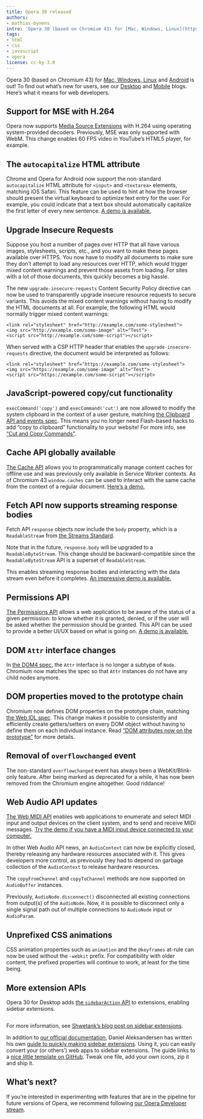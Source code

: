 ```yaml
---
title: Opera 30 released
authors:
- mathias-bynens
intro: 'Opera 30 (based on Chromium 43) for [Mac, Windows, Linux](https://www.opera.com/computer) and [Android](https://www.opera.com/mobile/operabrowser/android) is out! To find out what’s new for users, see our [Desktop](https://www.opera.com/blogs/desktop/2015/06/view-tabs-easier-get-sidebar-extensions-opera-30/) and [Mobile](https://www.opera.com/blogs/mobile/2015/06/opera-30-android-sync-speeddials/) blogs. Here’s what it means for web developers.'
tags:
- html
- css
- javascript
- opera
license: cc-by-3.0
---
```


Opera 30 (based on Chromium 43) for [Mac, Windows, Linux](https://www.opera.com/computer) and [Android](https://www.opera.com/mobile/operabrowser/android) is out! To find out what’s new for users, see our [Desktop](https://www.opera.com/blogs/desktop/2015/06/view-tabs-easier-get-sidebar-extensions-opera-30/) and [Mobile](https://www.opera.com/blogs/mobile/2015/06/opera-30-android-sync-speeddials/) blogs. Here’s what it means for web developers.

## Support for MSE with H.264

Opera now supports [Media Source Extensions](https://w3c.github.io/media-source/) with H.264 using operating system-provided decoders. Previously, MSE was only supported with WebM. This change enables 60 FPS video in YouTube’s HTML5 player, for example.

## The `autocapitalize` HTML attribute

Chrome and Opera for Android now support the non-standard `autocapitalize` HTML attribute for `<input>` and `<textarea>` elements, matching iOS Safari. This feature can be used to hint at how the browser should present the virtual keyboard to optimize text entry for the user. For example, you could indicate that a text box should automatically capitalize the first letter of every new sentence. [A demo is available.](https://googlechrome.github.io/samples/autocapitalize/)

## Upgrade Insecure Requests

Suppose you host a number of pages over HTTP that all have various images, stylesheets, scripts, etc., and you want to make these pages available over HTTPS. You now have to modify all documents to make sure they don’t attempt to load any resources over HTTP, which would trigger mixed content warnings and prevent those assets from loading. For sites with a lot of those documents, this quickly becomes a big hassle.

The new `upgrade-insecure-requests` Content Security Policy directive can now be used to transparently upgrade insecure resource requests to secure variants. This avoids the mixed content warnings without having to modify the HTML documents at all. For example, the following HTML would normally trigger mixed content warnings:

	<link rel="stylesheet" href="http://example.com/some-stylesheet">
	<img src="http://example.com/some-image" alt="Test">
	<script src="http://example.com/some-script"></script>

When served with a CSP HTTP header that enables the `upgrade-insecure-requests` directive, the document would be interpreted as follows:

	<link rel="stylesheet" href="https://example.com/some-stylesheet">
	<img src="https://example.com/some-image" alt="Test">
	<script src="https://example.com/some-script"></script>

## JavaScript-powered copy/cut functionality

`execCommand('copy')` and `execCommand('cut')` are now allowed to modify the system clipboard in the context of a user gesture, matching [the Clipboard API and events spec](https://w3c.github.io/clipboard-apis/#event-handlers-that-are-allowed-to-modify-the-clipboard). This means you no longer need Flash-based hacks to add “copy to clipboard” functionality to your website! For more info, see [“Cut and Copy Commands”](http://updates.html5rocks.com/2015/04/cut-and-copy-commands).

## Cache API globally available

[The Cache API](https://slightlyoff.github.io/ServiceWorker/spec/service_worker/#cache-objects) allows you to programmatically manage content caches for offline use and was previously only available in Service Worker contexts. As of Chromium 43 `window.caches` can be used to interact with the same cache from the context of a regular document. [Here’s a demo.](https://googlechrome.github.io/samples/service-worker/window-caches/index.html)

## Fetch API now supports streaming response bodies

Fetch API `response` objects now include the `body` property, which is a `ReadableStream` from [the Streams Standard](https://streams.spec.whatwg.org/).

Note that in the future, `response.body` will be upgraded to a `ReadableByteStream`. This change should be backward-compatible since the `ReadableByteStream` API is a superset of `ReadableStream`.

This enables streaming response bodies and interacting with the data stream even before it completes. [An impressive demo is available.](https://domenic.github.io/streams-demo/)

## Permissions API

[The Permissions API](https://w3c.github.io/permissions/) allows a web application to be aware of the status of a given permission: to know whether it is granted, denied, or if the user will be asked whether the permission should be granted. This API can be used to provide a better UI/UX based on what is going on. [A demo is available.](https://googlechrome.github.io/samples/permissions/)

## DOM `Attr` interface changes

In [the DOM4 spec](http://dom.spec.whatwg.org/#interface-attr), the `Attr` interface is no longer a subtype of `Node`. Chromium now matches the spec so that `Attr` instances do not have any child nodes anymore.

## DOM properties moved to the prototype chain

Chromium now defines DOM properties on the prototype chain, matching [the Web IDL spec](https://heycam.github.io/webidl/). This change makes it possible to consistently and efficiently create getters/setters on every DOM object without having to define them on each individual instance. Read [“DOM attributes now on the prototype”](http://updates.html5rocks.com/2015/04/DOM-attributes-now-on-the-prototype) for more details.

## Removal of `overflowchanged` event

The non-standard `overflowchanged` event has always been a WebKit/Blink-only feature. After being marked as deprecated for a while, it has now been removed from the Chromium engine altogether. Good riddance!

## Web Audio API updates

[The Web MIDI API](https://webaudio.github.io/web-midi-api/) enables web applications to enumerate and select MIDI input and output devices on the client system, and to send and receive MIDI messages. [Try the demo if you have a MIDI input device connected to your computer.](https://webaudiodemos.appspot.com/monosynth/index.html)

In other Web Audio API news, an `AudioContext` can now be explicitly closed, thereby releasing any hardware resources associated with it. This gives developers more control, as previously they had to depend on garbage collection of the `AudioContext` to release hardware resources.

The `copyFromChannel` and `copyToChannel` methods are now supported on `AudioBuffer` instances.

Previously, `AudioNode.disconnect()` disconnected all existing connections from output(s) of the `AudioNode`. Now, it is possible to disconnect only a single signal path out of multiple connections to `AudioNode` input or `AudioParam`.

## Unprefixed CSS animations

CSS animation properties such as `animation` and the `@keyframes` at-rule can now be used without the `-webkit` prefix. For compatibility with older content, the prefixed properties will continue to work, at least for the time being.

## More extension APIs

Opera 30 for Desktop adds [the `sidebarAction` API](https://dev.opera.com/extensions/sidebarAction.html) to extensions, enabling sidebar extensions.

<figure class="figure">
	<img src="{{ page.id }}/sidebar-extension.png" srcset="{{ page.id }}/sidebar-extension@2x.png 2x" alt="" class="figure__media">
</figure>

For more information, see [Shwetank’s blog post on sidebar extensions](/blog/sidebar-extensions/).

In addition to [our official documentation](https://dev.opera.com/extensions/tut_sidebar_actions.html), Daniel Aleksandersen has written his own [guide to quickly making sidebar extensions](https://www.aeyoun.com/posts/opera-sidebar-extensions.html). Using it, you can easily convert your (or others’) web apps to sidebar extensions. The guide links to a [nice little template on GitHub](https://github.com/Aeyoun/opera-extension-sidebar-boilerplate). Tweak one file, add your own icons, zip it and ship it.

## What’s next?

If you’re interested in experimenting with features that are in the pipeline for future versions of Opera, we recommend following [our Opera Developer stream](https://www.opera.com/developer).
